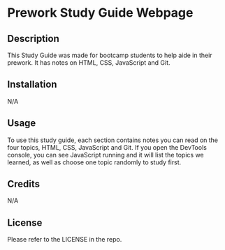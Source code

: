 # Prework Study Guide Webpage

## Description

This Study Guide was made for bootcamp students to help aide in their prework. It has notes on HTML, CSS, JavaScript and Git.


## Installation

N/A

## Usage

To use this study guide, each section contains notes you can read on the four topics, HTML, CSS, JavaScript and Git. If you open the DevTools console, you can see JavaScript running and it will list the topics we learned, as well as choose one topic randomly to study first.

## Credits

N/A

## License

Please refer to the LICENSE in the repo.

